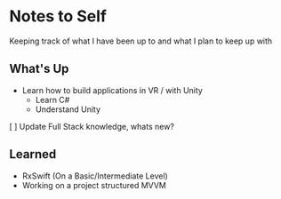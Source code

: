 # Notes to Self
Keeping track of what I have been up to and what I plan to keep up with 

## What's Up
- Learn how to build applications in VR / with Unity
    - Learn C#
    - Understand Unity
    
[ ] Update Full Stack knowledge, whats new?

## Learned
- RxSwift (On a Basic/Intermediate Level)
- Working on a project structured MVVM
